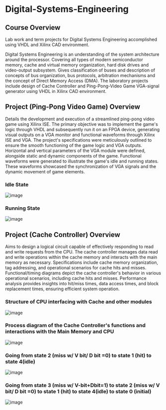# Digital-Systems-Engineering

## Course Overview
Lab work and term projects for Digital Systems Engineering accomplished using VHDL and Xilinx CAD environment.

Digital Systems Engineering is an understanding of the system architecture around the processor. Covering all types of modern semiconductor memory, cache and virtual memory organization, hard disk drives and video-output subsystem. Gives classification of buses and description of concepts of bus organization, bus protocols, arbitration mechanisms and the concept of Direct Memory Access (DMA). The laboratory projects include design of Cache Controller and Ping-Pong-Video Game VGA-signal generator using VHDL in Xilinx CAD environment.

## Project (Ping-Pong Video Game) Overview
Details the development and execution of a streamlined ping-pong video game using Xilinx ISE. The primary objective was to implement the game's logic through VHDL and subsequently run it on an FPGA device, generating visual outputs on a VGA monitor and functional waveforms through Xilinx ISE and VGA. The project's specifications were meticulously outlined to ensure the smooth functioning of the game logic and VGA outputs. Horizontal and vertical parameters of the VGA module were defined, alongside static and dynamic components of the game. Functional waveforms were generated to illustrate the game's idle and running states. These waveforms showcased the synchronization of VGA signals and the dynamic movement of game elements.

### Idle State
![image](https://github.com/HamzaIqbal22/Digital-Systems-Engineering/assets/81776951/86d0b7e8-1ee0-4689-995f-ccb0fc2bc709)

### Running State
![image](https://github.com/HamzaIqbal22/Digital-Systems-Engineering/assets/81776951/69221d54-66ba-4032-a7c1-105ee9ac0864)

## Project (Cache Controller) Overview
Aims to design a logical circuit capable of effectively responding to read and write requests from the CPU. The cache controller manages data read and write operations within the cache memory and interacts with the main memory as necessary. Specifications include cache memory organization, tag addressing, and operational scenarios for cache hits and misses. Functional/timing diagrams depict the cache controller's behavior in various operational scenarios, including cache hits and misses. Performance analysis provides insights into hit/miss times, data access times, and block replacement times, ensuring efficient system operation.

### Structure of CPU interfacing with Cache and other modules
![image](https://github.com/HamzaIqbal22/Digital-Systems-Engineering/assets/81776951/7aa58146-87b7-45d3-8fba-9a1a4673d246)

### Process diagram of the Cache Controller's functions and interactions with the Main Memory and CPU
![image](https://github.com/HamzaIqbal22/Digital-Systems-Engineering/assets/81776951/0b9ad62d-6044-4ac5-9090-2ca608ce9358)

### Going from state 2 (miss w/ V bit/ D bit =0) to state 1 (hit) to state 4(idle)
![image](https://github.com/HamzaIqbal22/Digital-Systems-Engineering/assets/81776951/400f3784-e27c-47fb-8803-d9673916278a)

### Going from state 3 (miss w/ V-bit+Dbit=1) to state 2 (miss w/ V bit/ D bit =0) to state 1 (hit) to state 4(idle) to state 0 (initial)
![image](https://github.com/HamzaIqbal22/Digital-Systems-Engineering/assets/81776951/a886f365-e4a2-41bf-81da-f69041f7b684)

